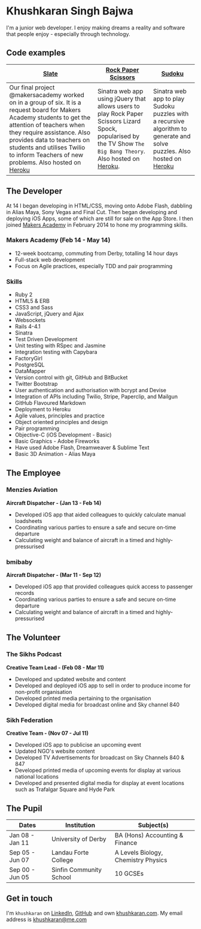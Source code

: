 Khushkaran Singh Bajwa
======================
I'm a junior web developer. I enjoy making dreams a reality and software that
people enjoy - especially through technology.

Code examples
-------------

| [Slate] | [Rock Paper Scissors] | [Sudoku] |
|-----------------|--------- |---------- |
| Our final project @makersacademy worked on in a group of six. It is a request board for Makers Academy students to get the attention of teachers when they require assistance. Also provides data to teachers on students and utilises Twilio to inform Teachers of new problems. Also hosted on [Heroku](http://sl8.herokuapp.com) | Sinatra web app using jQuery that allows users to play Rock Paper Scissors Lizard Spock, popularised by the TV Show `The Big Bang Theory`. Also hosted on [Heroku](http://rpsls-khush.herokuapp.com). | Sinatra web app to play Sudoku puzzles with a recursive algorithm to generate and solve puzzles. Also hosted on [Heroku](http://sudoku-web-khush.herokuapp.com) |


The Developer
-------------
At 14 I began developing in HTML/CSS, moving onto Adobe Flash, dabbling in
Alias Maya, Sony Vegas and Final Cut. Then began developing and deploying iOS
Apps, some of which are still for sale on the App Store. I then joined [Makers
Academy] in February 2014 to hone my programming skills.

### Makers Academy (Feb 14 - May 14)
* 12-week bootcamp, commuting from Derby, totalling 14 hour days
* Full-stack web development
* Focus on Agile practices, especially TDD and pair programming

### Skills
* Ruby 2
* HTML5 & ERB
* CSS3 and Sass
* JavaScript, jQuery and Ajax
* Websockets
* Rails 4-4.1
* Sinatra
* Test­ Driven Development
* Unit testing with RSpec and Jasmine
* Integration testing with Capybara
* FactoryGirl
* PostgreSQL
* DataMapper
* Version control with git, GitHub and BitBucket
* Twitter Bootstrap
* User authentication and authorisation with bcrypt and Devise
* Integration of APIs including Twilio, Stripe, Paperclip, and Mailgun
* GitHub Flavoured Markdown
* Deployment to Heroku
* Agile values, principles and practice
* Object­ oriented principles and design
* Pair programming
* Objective-C (iOS Development - Basic)
* Basic Graphics - Adobe Fireworks
* Have used Adobe Flash, Dreamweaver & Sublime Text
* Basic 3D Animation - Alias Maya

The Employee
------------
### Menzies Aviation
**Aircraft Dispatcher - (Jan 13 - Feb 14)**
- Developed iOS app that aided colleagues to quickly calculate manual loadsheets
- Coordinating various parties to ensure a safe and secure on-time departure
- Calculating weight and balance of aircraft in a timed and highly-pressurised

### bmibaby
**Aircraft Dispatcher - (Mar 11 - Sep 12)**
- Developed iOS app that provided colleagues quick access to passenger records
- Coordinating various parties to ensure a safe and secure on-time departure
- Calculating weight and balance of aircraft in a timed and highly-pressurised

The Volunteer
-------------
### The Sikhs Podcast
**Creative Team Lead - (Feb 08 - Mar 11)**
- Developed and updated website and content
- Developed and deployed iOS app to sell in order to produce income for non-profit organisation
- Developed printed media pertaining to the organisation
- Developed digital media for broadcast online and Sky channel 840

### Sikh Federation
**Creative Team - (Nov 07 - Jul 11)**
- Developed iOS app to publicise an upcoming event
- Updated NGO's website content
- Developed TV Advertisements for broadcast on Sky Channels 840 & 847
- Developed printed media of upcoming events for display at various national locations
- Developed and presented digital media for display at event locations such as Trafalgar Square and Hyde Park

The Pupil
---------
|      Dates      |       Institution       |              Subject(s)              |
| --------------- |-------------------------|--------------------------------------|
| Jan 08 - Jan 11 | University of Derby     | BA (Hons) Accounting & Finance       |
| Sep 05 - Jun 07 | Landau Forte College    | A Levels Biology, Chemistry Physics  |
| Sep 00 - Jun 05 | Sinfin Community School | 10 GCSEs                             |

Get in touch
------------
I'm `khushkaran` on [LinkedIn], [GitHub] and own [khushkaran.com].
My email address is [khushkaran@me.com]

[khushkaran.com]: http://www.khushkaran.com
[LinkedIn]: http://www.linkedin.com/in/khushkaran
[GitHub]: http://www.github.com/khushkaran
[Makers Academy]: http://www.makersacademy.com
[khushkaran@me.com]: mailto:khushkaran@me.com

[Sudoku]: https://github.com/khushkaran/sudoku-web
[Rock Paper Scissors]: https://github.com/khushkaran/rockpaperscissors
[Slate]: https://github.com/slateapp/slate
